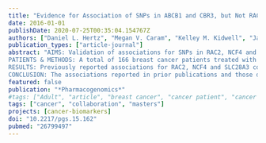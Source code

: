 ```yaml
---
title: "Evidence for Association of SNPs in ABCB1 and CBR3, but Not RAC2, NCF4, SLC28A3 or TOP2B, with Chronic Cardiotoxicity in a Cohort of Breast Cancer Patients Treated with Anthracyclines"
date: 2016-01-01
publishDate: 2020-07-25T00:35:04.154767Z
authors: ["Daniel L. Hertz", "Megan V. Caram", "Kelley M. Kidwell", "Jacklyn N. Thibert", "Christina Gersch", admin, "Jeffrey Smerage", "Melvyn Rubenfire", "N. Lynn Henry", "Kathleen A. Cooney", "Monika Leja", "Jennifer J. Griggs", "James M. Rae"]
publication_types: ["article-journal"]
abstract: "AIMS: Validation of associations for SNPs in RAC2, NCF4 and SLC28A3, identification of a novel association with a TOP2B SNP and screening 23 SNPs putatively relevant to anthracycline-induced cardiotoxicity.
PATIENTS & METHODS: A total of 166 breast cancer patients treated with doxorubicin underwent echocardiogram, including 19 cases with systolic dysfunction (ejection fraction <55%) and 147 controls. Four high priority SNPs were tested in the primary analysis, with appropriate statistical correction, and 23 additional SNPs were screened in an uncorrected secondary analysis.
RESULTS: Previously reported associations for RAC2, NCF4 and SLC28A3 could not be validated and a novel association with TOP2B was not discovered in this cohort (all p  > 0.05), likely due to inadequate power. Two SNPs were identified in the uncorrected secondary analysis including a protective SNP in ABCB1 (3435C >T, p = 0.049) and a risk allele in CBR3 (V244M, p = 0.012).
CONCLUSION: The associations reported in prior publications and those discovered in this secondary analysis require further replication in independent cohorts."
featured: false
publication: "*Pharmacogenomics*"
#tags: ["Adult", "article", "breast cancer", "cancer patient", "cancer staging", "carbonyl reductase", "carbonyl reductase 3", "cardiotoxicity", "cell protein", "cohort analysis", "concentrative nucleoside transporter 3", "controlled study", "cross-sectional study", "DNA topoisomerase (ATP hydrolysing)", "DNA topoisomerase (ATP hydrolysing) beta", "doxorubicin", "echocardiography", "Female", "genetic analysis", "genetic association", "genotype", "heart ejection fraction", "human", "major clinical study", "multidrug resistance protein 1", "observational study", "pharmacogenetics", "protein NCF4", "Rac2 protein", "secondary analysis", "single nucleotide polymorphism", "systolic dysfunction", "unclassified drug"]
tags: ["cancer", "collaboration", "masters"]
projects: [cancer-biomarkers]
doi: "10.2217/pgs.15.162"
pubmed: "26799497"
---
```

